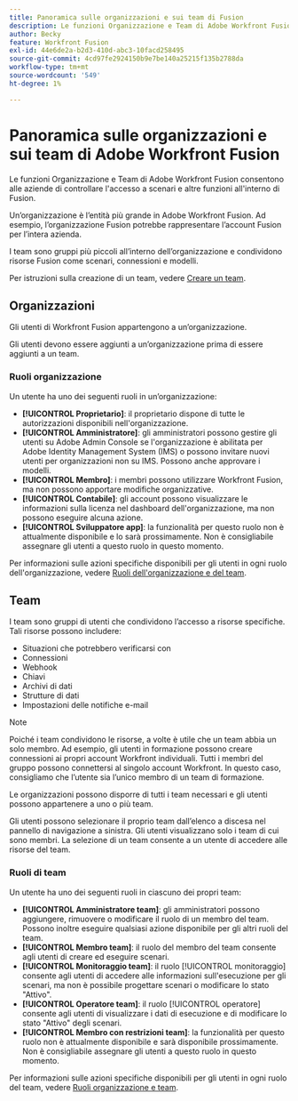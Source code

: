 ```yaml
---
title: Panoramica sulle organizzazioni e sui team di Fusion
description: Le funzioni Organizzazione e Team di Adobe Workfront Fusion consentono alle aziende di controllare l'accesso a scenari e altre funzioni all'interno di Fusion.
author: Becky
feature: Workfront Fusion
exl-id: 44e6de2a-b2d3-410d-abc3-10facd258495
source-git-commit: 4cd97fe2924150b9e7be140a25215f135b2788da
workflow-type: tm+mt
source-wordcount: '549'
ht-degree: 1%

---
```


# Panoramica sulle organizzazioni e sui team di Adobe Workfront Fusion

Le funzioni Organizzazione e Team di Adobe Workfront Fusion consentono alle aziende di controllare l&#39;accesso a scenari e altre funzioni all&#39;interno di Fusion.

Un’organizzazione è l’entità più grande in Adobe Workfront Fusion. Ad esempio, l’organizzazione Fusion potrebbe rappresentare l’account Fusion per l’intera azienda.

I team sono gruppi più piccoli all’interno dell’organizzazione e condividono risorse Fusion come scenari, connessioni e modelli.

Per istruzioni sulla creazione di un team, vedere [Creare un team](/help/workfront-fusion/set-up-and-manage-workfront-fusion/set-up-and-manage-orgs-and-teams/set-up-orgs-teams-and-users/create-a-team.md).

## Organizzazioni

Gli utenti di Workfront Fusion appartengono a un’organizzazione.

Gli utenti devono essere aggiunti a un’organizzazione prima di essere aggiunti a un team.

### Ruoli organizzazione

Un utente ha uno dei seguenti ruoli in un’organizzazione:

* **[!UICONTROL Proprietario]**: il proprietario dispone di tutte le autorizzazioni disponibili nell&#39;organizzazione.
* **[!UICONTROL Amministratore]**: gli amministratori possono gestire gli utenti su Adobe Admin Console se l&#39;organizzazione è abilitata per Adobe Identity Management System (IMS) o possono invitare nuovi utenti per organizzazioni non su IMS. Possono anche approvare i modelli.
* **[!UICONTROL Membro]**: i membri possono utilizzare Workfront Fusion, ma non possono apportare modifiche organizzative.
* **[!UICONTROL Contabile]**: gli account possono visualizzare le informazioni sulla licenza nel dashboard dell&#39;organizzazione, ma non possono eseguire alcuna azione.
* **[!UICONTROL Sviluppatore app]**: la funzionalità per questo ruolo non è attualmente disponibile e lo sarà prossimamente. Non è consigliabile assegnare gli utenti a questo ruolo in questo momento.

Per informazioni sulle azioni specifiche disponibili per gli utenti in ogni ruolo dell&#39;organizzazione, vedere [Ruoli dell&#39;organizzazione e del team](/help/workfront-fusion/references/licenses-and-roles/organization-roles.md).

## Team

I team sono gruppi di utenti che condividono l’accesso a risorse specifiche. Tali risorse possono includere:

* Situazioni che potrebbero verificarsi con
* Connessioni
* Webhook
* Chiavi
* Archivi di dati
* Strutture di dati
* Impostazioni delle notifiche e-mail

>[!NOTE]
>
>Poiché i team condividono le risorse, a volte è utile che un team abbia un solo membro. Ad esempio, gli utenti in formazione possono creare connessioni ai propri account Workfront individuali. Tutti i membri del gruppo possono connettersi al singolo account Workfront. In questo caso, consigliamo che l’utente sia l’unico membro di un team di formazione.

Le organizzazioni possono disporre di tutti i team necessari e gli utenti possono appartenere a uno o più team.

Gli utenti possono selezionare il proprio team dall’elenco a discesa nel pannello di navigazione a sinistra. Gli utenti visualizzano solo i team di cui sono membri. La selezione di un team consente a un utente di accedere alle risorse del team.

### Ruoli di team

Un utente ha uno dei seguenti ruoli in ciascuno dei propri team:

* **[!UICONTROL Amministratore team]**: gli amministratori possono aggiungere, rimuovere o modificare il ruolo di un membro del team. Possono inoltre eseguire qualsiasi azione disponibile per gli altri ruoli del team.
* **[!UICONTROL Membro team]**: il ruolo del membro del team consente agli utenti di creare ed eseguire scenari.
* **[!UICONTROL Monitoraggio team]**: il ruolo [!UICONTROL monitoraggio] consente agli utenti di accedere alle informazioni sull&#39;esecuzione per gli scenari, ma non è possibile progettare scenari o modificare lo stato &quot;Attivo&quot;.
* **[!UICONTROL Operatore team]**: il ruolo [!UICONTROL operatore] consente agli utenti di visualizzare i dati di esecuzione e di modificare lo stato &quot;Attivo&quot; degli scenari.
* **[!UICONTROL Membro con restrizioni team]**: la funzionalità per questo ruolo non è attualmente disponibile e sarà disponibile prossimamente. Non è consigliabile assegnare gli utenti a questo ruolo in questo momento.

Per informazioni sulle azioni specifiche disponibili per gli utenti in ogni ruolo del team, vedere [Ruoli organizzazione e team](/help/workfront-fusion/references/licenses-and-roles/organization-roles.md).
